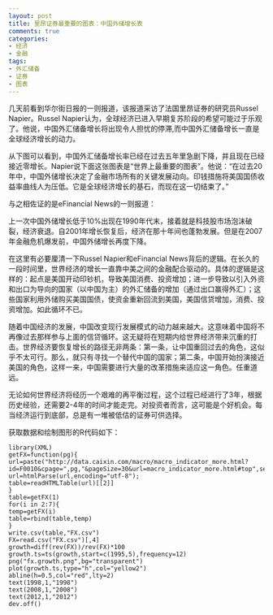 ```yaml
---
layout: post
title: 里昂证券最重要的图表：中国外储增长表
comments: true
categories:
- 经济
- 金融
tags:
- 外汇储备
- 证券
- 图表
---
```




  
几天前看到华尔街日报的一则报道，该报道采访了法国里昂证券的研究员Russel Napier。Russel Napier认为，全球经济已进入早期复苏阶段的希望可能过于乐观了。他说，中国外汇储备增长将出现令人担忧的停滞,而中国外汇储备增长一直是全球经济增长的动力。

从下图可以看到，中国外汇储备增长率已经在过去五年里急剧下降，并且现在已经接近零增长。Napier说下面这张图表是“世界上最重要的图表”。他说：“在过去20年中，中国外储增长决定了金融市场所有的关键发展动向。印钱措施将美国国债收益率曲线人为压低。它是全球经济增长的基石，而现在这一切结束了。”

 

与之相佐证的是eFinancial News的一则报道：

上一次中国外储增长低于10%出现在1990年代末，接着就是科技股市场泡沫破裂，经济衰退。自2001年增长恢复后，经济在那十年间也蓬勃发展。但是在2007年金融危机爆发前，中国外储增长再度下降。

在这里有必要厘清一下Russel Napier和eFinancial News背后的逻辑。在长久的一段时间里，世界经济的增长一直靠中美之间的金融配合驱动的。具体的逻辑是这样的：起点是美国开动印钞机，导致美国消费、投资增加；进一步导致以引入外资和出口为导向的国家（以中国为主）的外汇储备的增加（通过出口赢得外汇）；这些国家利用外储购买美国国债，使资金重新回流到美国，美国信贷增加，消费、投资增加。如此循环不已。

随着中国经济的发展，中国改变现行发展模式的动力越来越大。这意味着中国将不再像过去那样参与上面的信贷循环。这无疑将在短期内给世界经济带来沉重的打击。世界经济要恢复增长的路径无非两条：第一条，让中国重回过去的角色，这似乎不太可行。那么，就只有寻找一个替代中国的国家；第二条，中国开始扮演接近美国的角色，这样一来，中国需要进行大量的改革措施来适应这一角色。任重道远。

无论如何世界经济将经历一个艰难的再平衡过程，这个过程已经进行了3年，根据历史经验，还需要2-4年的时间才能走完。对投资者而言，这可能是个好机会。每当经济运行到底部，总是有一堆被低估的证券可供选择。

获取数据和绘制图形的R代码如下：

```
library(XML)
getFX=function(pg){
url=paste("http://data.caixin.com/macro/macro_indicator_more.html?id=F0010&cpage=",pg,"&pageSize=30&url=macro_indicator_more.html#top",sep="");
url=htmlParse(url,encoding="utf-8");
table=readHTMLTable(url)[[2]]
}
table=getFX(1)
for(i in 2:7){
temp=getFX(i)
table=rbind(table,temp)
}
write.csv(table,"FX.csv")
FX=read.csv("FX.csv")[,4]
growth=diff(rev(FX))/rev(FX)*100
growth.ts=ts(growth,start=c(1995,5),frequency=12)
png("fx.growth.png",bg="transparent")
plot(growth.ts,type="h",col="yellow2")
abline(h=0.5,col="red",lty=2)
text(1998,1,"1998")
text(2008,1,"2008")
text(2012,1,"2012")
dev.off()
```